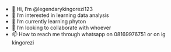 - 👋 Hi, I’m @legendarykingorezi123
- 👀 I’m interested in learning data analysis
- 🌱 I’m currently learning phyton
- 💞️ I’m looking to collaborate with whoever 
- 📫 How to reach me through whatsapp on 08169976751 or on ig kingorezi

<!---
legendarykingorezi123/legendarykingorezi123 is a ✨ special ✨ repository because its `README.md` (this file) appears on your GitHub profile.
You can click the Preview link to take a look at your changes.
--->
